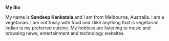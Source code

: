 **My Bio**

My name is **Sandeep Kankatala** and I am from Melbourne, Australia. I am a vegetarian. I am not fussy with food and I like anything that is vegetarian. Indian is my preferred cuisine. My hobbies are listening to music and browsing news, entertainment and technology websites.
